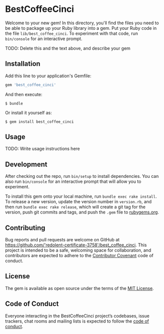 # BestCoffeeCinci

Welcome to your new gem! In this directory, you'll find the files you need to be able to package up your Ruby library into a gem. Put your Ruby code in the file `lib/best_coffee_cinci`. To experiment with that code, run `bin/console` for an interactive prompt.

TODO: Delete this and the text above, and describe your gem

## Installation

Add this line to your application's Gemfile:

```ruby
gem 'best_coffee_cinci'
```

And then execute:

    $ bundle

Or install it yourself as:

    $ gem install best_coffee_cinci

## Usage

TODO: Write usage instructions here

## Development

After checking out the repo, run `bin/setup` to install dependencies. You can also run `bin/console` for an interactive prompt that will allow you to experiment.

To install this gem onto your local machine, run `bundle exec rake install`. To release a new version, update the version number in `version.rb`, and then run `bundle exec rake release`, which will create a git tag for the version, push git commits and tags, and push the `.gem` file to [rubygems.org](https://rubygems.org).

## Contributing

Bug reports and pull requests are welcome on GitHub at https://github.com/'redolent-certificate-3758'/best_coffee_cinci. This project is intended to be a safe, welcoming space for collaboration, and contributors are expected to adhere to the [Contributor Covenant](http://contributor-covenant.org) code of conduct.

## License

The gem is available as open source under the terms of the [MIT License](https://opensource.org/licenses/MIT).

## Code of Conduct

Everyone interacting in the BestCoffeeCinci project’s codebases, issue trackers, chat rooms and mailing lists is expected to follow the [code of conduct](https://github.com/'redolent-certificate-3758'/best_coffee_cinci/blob/master/CODE_OF_CONDUCT.md).
